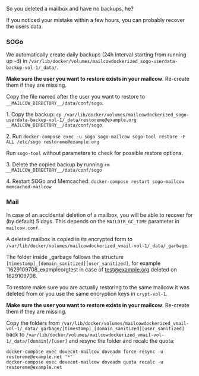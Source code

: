 So you deleted a mailbox and have no backups, he?

If you noticed your mistake within a few hours, you can probably recover the users data.

### SOGo

We automatically create daily backups (24h interval starting from running up -d) in `/var/lib/docker/volumes/mailcowdockerized_sogo-userdata-backup-vol-1/_data/`.

**Make sure the user you want to restore exists in your mailcow**. Re-create them if they are missing.

Copy the file named after the user you want to restore to `__MAILCOW_DIRECTORY__/data/conf/sogo`.

1\. Copy the backup: `cp /var/lib/docker/volumes/mailcowdockerized_sogo-userdata-backup-vol-1/_data/restoreme@example.org __MAILCOW_DIRECTORY__/data/conf/sogo`

2\. Run `docker-compose exec -u sogo sogo-mailcow sogo-tool restore -F ALL /etc/sogo restoreme@example.org`

Run `sogo-tool` without parameters to check for possible restore options.

3\. Delete the copied backup by running `rm __MAILCOW_DIRECTORY__/data/conf/sogo`

4\. Restart SOGo and Memcached: `docker-compose restart sogo-mailcow memcached-mailcow`

### Mail

In case of an accidental deletion of a mailbox, you will be able to recover for (by default) 5 days. This depends on the `MAILDIR_GC_TIME` parameter in `mailcow.conf`.

A deleted mailbox is copied in its encrypted form to `/var/lib/docker/volumes/mailcowdockerized_vmail-vol-1/_data/_garbage`.

The folder inside _garbage follows the structure `[timestamp]_[domain_sanitized][user_sanitized]`, for example `1629109708_exampleorgtest in case of test@example.org deleted on 1629109708.

To restore make sure you are actually restoring to the same mailcow it was deleted from or you use the same encryption keys in `crypt-vol-1`.

**Make sure the user you want to restore exists in your mailcow**. Re-create them if they are missing.

Copy the folders from `/var/lib/docker/volumes/mailcowdockerized_vmail-vol-1/_data/_garbage/[timestamp]_[domain_sanitized][user_sanitized]` back to `/var/lib/docker/volumes/mailcowdockerized_vmail-vol-1/_data/[domain]/[user]` and resync the folder and recalc the quota:

```
docker-compose exec dovecot-mailcow doveadm force-resync -u restoreme@example.net '*'
docker-compose exec dovecot-mailcow doveadm quota recalc -u restoreme@example.net
```
